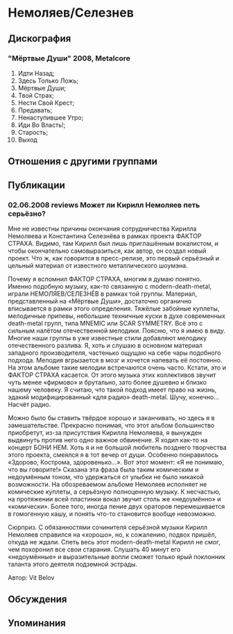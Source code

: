 # Немоляев/Селезнев



## Дискография

### "Мёртвые Души" 2008, Metalcore

1. Идти Назад; 
2. Здесь Только Ложь; 
3. Мёртвые Души; 
4. Твой Страх; 
5. Нести Свой Крест; 
6. Предавать; 
7. Ненаступившее Утро; 
8. Иди Во Власть!; 
9. Старость; 
10. Выход



## Отношения с другими группами


## Публикации

### 02.06.2008 reviews Может ли Кирилл Немоляев петь серьёзно?

<P>Мне не известны причины окончания сотрудничества Кирилла Немоляева и Константина Селезнёва в рамках проекта ФАКТОР СТРАХА. Видимо, там Кирилл был лишь приглашённым вокалистом, и чтобы окончательно самовыразиться, как автор, он создал новый проект. Что ж, как говорится в пресс-релизе, это первый серьёзный и цельный материал от известного металлического шоумэна.</P>
<P>Почему я вспомнил ФАКТОР СТРАХА, многим я думаю понятно. Именно подобную музыку, как-то связанную с modern-death-metal, играли НЕМОЛЯЕВ/СЕЛЕЗНЁВ в рамках той группы. Материал, представленный на «Мёртвые Души», достаточно органично вписывается в рамки этого определения. Тяжёлые забойные куплеты, мелодичные припевы, небольшие техничные куски в духе современных death-metal групп, типа MNEMIC или SCAR SYMMETRY. Всё это с сильным налётом отечественной мелодики. Поясню, что я имею в виду. Многие наши группы в уже известные стили добавляют мелодику отечественного разлива. Я, хоть и слушаю в основном материал западного производителя, частенько ощущаю на себе чары подобного подхода. Мелодия вгрызается в мозг и хочется напевать её постоянно. На этом альбоме такие мелодии встречаются очень часто. Кстати, это и ФАКТОР СТРАХА касается. От этого музыка этих коллективов звучит чуть менее «фирмово» и брутально, зато более душевно и близко нашему человеку. Я считаю, что такой подход имеет право на жизнь, эдакий модифицированный «для радио» death-metal. Шучу, конечно… Насчёт радио.</P>
<P>Можно было бы ставить твёрдое хорошо и заканчивать, но здесь я в замешательстве. Прекрасно понимая, что этот альбом большинство приобретут, из-за присутствия Кирилла Немоляева, я вынужден выдвинуть против него одно важное обвинение. Я ходил как-то на концерт БОНИ НЕМ. Хоть я и не большой любитель позднего творчества этого проекта, смеялся я в тот вечер от души. Особенно понравилось «Здорово, Кострома, здоровенько…». Вот этот момент: «Я не понимаю, что вы говорите!» Сказана эта фраза была таким комическим и недоумённым тоном, что удержаться от улыбки не было никакой возможности. На обозреваемом альбоме Немоляев исполняет не комические куплеты, а серьёзную полноценную музыку. К несчастью, на протяжении всей пластинки вокал звучит столь же «недоумённо» и «комически». Более того, иногда пение двух ораторов перемешивается в гомогенную кашу, и понять что-то становится вообще невозможно.</P>
<P>Сюрприз. С обязанностями сочинителя серьёзной музыки Кирилл Немоляев справился на «хорошо», но, к сожалению, подвох пришёл, откуда не ждали. Спеть весь этот modern-death-metal Кирилл не смог, чем похоронил все свои старания. Слушать 40 минут его «недоумённые» и выразительные вопли сможет только ярый поклонник таланта этого деятеля подземной эстрады.</P>
Автор: Vit Belov


## Обсуждения


## Упоминания

